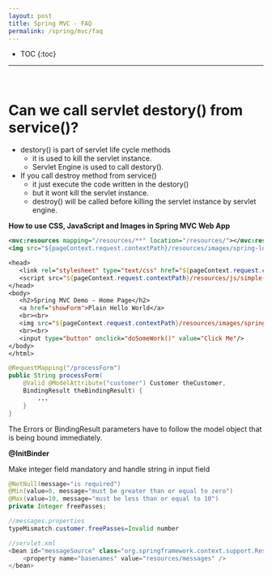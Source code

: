 ```yaml
---
layout: post
title: Spring MVC - FAQ
permalink: /spring/mvc/faq
---
```


- TOC
{:toc}

<hr><br>

# Can we call servlet destory() from service()?
- destory() is part of servlet life cycle methods
  - it is used to kill the servlet instance.
  - Servlet Engine is used to call destory().
- If you call destroy method from service()
  - it just execute the code written in the destory()
  - but it wont kill the servlet instance.
  - destroy() will be called before killing the servlet instance by servlet engine.

**How to use CSS, JavaScript and Images in Spring MVC Web App**
```xml
<mvc:resources mapping="/resources/**" location="/resources/"></mvc:resources>
<img src="${pageContext.request.contextPath}/resources/images/spring-logo.png"> 
```
```jsp
<head>
   <link rel="stylesheet" type="text/css" href="${pageContext.request.contextPath}/resources/css/my-test.css">
   <script src="${pageContext.request.contextPath}/resources/js/simple-test.js"></script>
</head>
<body>
   <h2>Spring MVC Demo - Home Page</h2>
   <a href="showForm">Plain Hello World</a>
   <br><br>
   <img src="${pageContext.request.contextPath}/resources/images/spring-logo.png" />
   <br><br>
   <input type="button" onclick="doSomeWork()" value="Click Me"/>
</body>
</html>
```

```java
@RequestMapping("/processForm")
public String processForm(
    @Valid @ModelAttribute("customer") Customer theCustomer,
    BindingResult theBindingResult) {
        ...
    }
}
```
The Errors or BindingResult parameters have to follow the model object that is being bound immediately.

**@InitBinder**

Make integer field mandatory and handle string in input field
```java
@NotNull(message="is required")
@Min(value=0, message="must be greater than or equal to zero")
@Max(value=10, message="must be less than or equal to 10")
private Integer freePasses;

//messages.properties
typeMismatch.customer.freePasses=Invalid number

//servlet.xml
<bean id="messageSource" class="org.springframework.context.support.ResourceBundleMessageSource">
    <property name="basenames" value="resources/messages" />
</bean>
```
